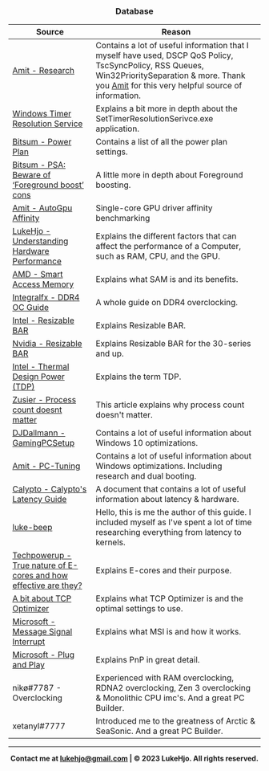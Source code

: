 ### <div align="center">Database</div>

| Source  | Reason |
| ------------- | ------------- |
| [Amit - Research](https://github.com/amitxv/PC-Tuning/blob/main/docs/research.md)  | Contains a lot of useful information that I myself have used, DSCP QoS Policy, TscSyncPolicy, RSS Queues, Win32PrioritySeparation & more. Thank you [Amit](https://github.com/amitxv) for this very helpful source of information. |
| [Windows Timer Resolution Service](https://forums.guru3d.com/threads/windows-timer-resolution-tool-in-form-of-system-service.376458/)  | Explains a bit more in depth about the SetTimerResolutionSerivce.exe application. |
| [Bitsum - Power Plan](https://bitsum.com/known-windows-power-guids/)  | Contains a list of all the power plan settings. |
| [Bitsum - PSA: Beware of ‘Foreground boost’ cons](https://bitsum.com/tips-and-tweaks/psa-beware-of-foreground-boost-cons/)  | A little more in depth about Foreground boosting. |
| [Amit - AutoGpu Affinity](https://github.com/amitxv/AutoGpuAffinity)  | Single-core GPU driver affinity benchmarking |
| [LukeHjo - Understanding Hardware Performance](https://dev.lukehjo.tech/part-1-understanding-hardware-performance) | Explains the different factors that can affect the performance of a Computer, such as RAM, CPU, and the GPU. |
| [AMD - Smart Access Memory](https://www.amd.com/en/technologies/smart-access-memory) | Explains what SAM is and its benefits. |
| [Integralfx - DDR4 OC Guide](https://github.com/integralfx/MemTestHelper/blob/oc-guide/DDR4%20OC%20Guide.md) | A whole guide on DDR4 overclocking. |
| [Intel - Resizable BAR](https://www.intel.com/content/www/us/en/support/articles/000090831/graphics.html) | Explains Resizable BAR. |
| [Nvidia - Resizable BAR](https://www.nvidia.com/en-us/geforce/news/geforce-rtx-30-series-resizable-bar-support/) | Explains Resizable BAR for the 30-series and up. |
| [Intel - Thermal Design Power (TDP)](https://www.intel.com/content/www/us/en/support/articles/000055611/processors.html) | Explains the term TDP. |
| [Zusier - Process count doesnt matter](https://zusier.xyz/blog/posts/process-count-doesnt-matter/) | This article explains why process count doesn't matter. |
| [DJDallmann - GamingPCSetup](https://github.com/djdallmann/GamingPCSetup) | Contains a lot of useful information about Windows 10 optimizations. |
| [Amit - PC-Tuning](https://github.com/amitxv/PC-Tuning/tree/main) | Contains a lot of useful information about Windows optimizations. Including research and dual booting. |
| [Calypto - Calypto's Latency Guide](https://docs.google.com/document/d/1c2-lUJq74wuYK1WrA_bIvgb89dUN0sj8-hO3vqmrau4/edit) | A document that contains a lot of useful information about latency & hardware. |
| [luke-beep](https://github.com/luke-beep) | Hello, this is me the author of this guide. I included myself as I've spent a lot of time researching everything from latency to kernels. | 
| [Techpowerup - True nature of E-cores and how effective are they?](https://www.techpowerup.com/forums/threads/true-nature-of-e-cores-and-how-effective-are-they.298321/) | Explains E-cores and their purpose. |
| [A bit about TCP Optimizer](https://www.speedguide.net/faq/35-what-are-the-best-tcp-optimizer-settings-for-474) | Explains what TCP Optimizer is and the optimal settings to use. |
| [Microsoft - Message Signal Interrupt](https://learn.microsoft.com/en-us/windows-hardware/drivers/kernel/introduction-to-message-signaled-interrupts) | Explains what MSI is and how it works. |
| [Microsoft - Plug and Play](https://learn.microsoft.com/en-us/windows-hardware/drivers/kernel/introduction-to-plug-and-play) | Explains PnP in great detail. |
| nikø#7787 - Overclocking | Experienced with RAM overclocking, RDNA2 overclocking, Zen 3 overclocking & Monolithic CPU imc's. And a great PC Builder. |
| xetanyl#7777 | Introduced me to the greatness of Arctic & SeaSonic. And a great PC Builder. |

---

**<div align="center" id="footer"> Contact me at lukehjo@gmail.com | © 2023 LukeHjo. All rights reserved. <div>**
<br>


